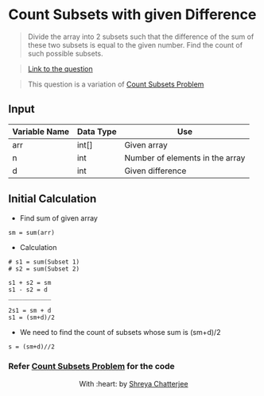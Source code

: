 # Count Subsets with given Difference

> Divide the array into 2 subsets such that the difference of the sum of these two subsets is equal to the given number. Find the count of such possible subsets.

> [Link to the question](https://www.geeksforgeeks.org/partition-a-set-into-two-subsets-such-that-the-difference-of-subset-sums-is-minimum/)

> This question is a variation of [Count Subsets Problem](https://github.com/Shreya549/last-minute-dsa/blob/main/Dynamic%20Programming/Count-Subsets.md)

## Input
| Variable Name | Data Type | Use | 
|---- | ----- | ----- |
| arr | int[] | Given array |
| n | int | Number of elements in the array |
| d | int | Given difference |

## Initial Calculation

- Find sum of given array
```
sm = sum(arr)
```

- Calculation
```
# s1 = sum(Subset 1)
# s2 = sum(Subset 2)

s1 + s2 = sm
s1 - s2 = d
____________

2s1 = sm + d
s1 = (sm+d)/2

```

- We need to find the count of subsets whose sum is (sm+d)/2

```s = (sm+d)//2```

### Refer [Count Subsets Problem](https://github.com/Shreya549/last-minute-dsa/blob/main/Dynamic%20Programming/Count-Subsets.md) for the code

<p align="center">
	With :heart: by <a href="https://github.com/Shreya549" target="_blank">Shreya Chatterjee</a>
</p>
